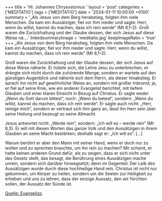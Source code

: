 +++
title = 'Hl. Johannes Chrysostomus  '
layout = 'post'
categories = ['MEDITATIO']
tags = ['MEDITATIO']
date = '2024-01-11 10:00:00 +0100'
summary = '„Als Jesus von dem Berg herabstieg, folgten ihm viele Menschen. Da kam ein Aussätziger, fiel vor ihm nieder und sagte: Herr, wenn du willst, kannst du machen, dass ich rein werde“ (Mt 8,1–2).  Groß waren die Zurückhaltung und der Glaube dessen, der sich Jesus auf diese Weise nä....'
linkedsummaryImage = 'meditatio.jpg'
keepImageRatio = 'true'
+++
„Als Jesus von dem Berg herabstieg, folgten ihm viele Menschen. Da kam ein Aussätziger, fiel vor ihm nieder und sagte: Herr, wenn du willst, kannst du machen, dass ich rein werde“ (Mt 8,1–2).

Groß waren die Zurückhaltung und der Glaube dessen, der sich Jesus auf diese Weise näherte.<!--more--> Er hütete sich, die Lehre Jesu zu unterbrechen, er drängte sich nicht durch die zuhörende Menge; sondern er wartete auf den günstigen Augenblick und näherte sich dem Herrn, als dieser hinabstieg. Er sprach ihn nicht auf gewöhnliche Weise an, sondern mit großer Inbrunst; ja, er fiel auf seine Knie, wie ein anderer Evangelist berichtet, mit tiefem Glauben und einer klaren Einsicht in Bezug auf Christus. Er sagte weder „Wenn du Gott darum bittest“, noch: „Wenn du betest“, sondern: „Wenn du willst, kannst du machen, dass ich rein werde“. Er sagte auch nicht: „Herr, reinige mich“, sondern er vertraut sich ihm ganz an, lässt ihn Herr sein über seine Heilung und bezeugt so seine Allmacht. 

Jesus antwortet nicht: „Werde rein“, sondern: „Ich will es – werde rein“ (Mt 8,3). Er will mit diesen Worten das ganze Volk und den Aussätzigen in ihrem Glauben an seine Macht bestärken; deshalb sagt er: „Ich will es“. […]

Warum berührt er aber den Mann mit seiner Hand, wenn er doch nur zu wollen und zu sprechen brauchte, um ihn rein zu machen? Mir scheint, er hatte keinen anderen Grund dafür, als zu zeigen, dass er sich nicht unter das Gesetz stellt, das besagt, die Berührung eines Aussätzigen mache unrein, sondern sich darüber hinwegsetzt; denn im Gegenteil: Der Leib des Aussätzigen wurde durch diese hochheilige Hand rein. Christus ist nicht nur gekommen, um Körper zu heilen, sondern um die Seelen zur Heiligkeit zu erheben und uns zu lehren, dass der einzige Aussatz, den wir fürchten sollen, der Aussatz der Sünde ist.



[Quelle: Evangelizo](https://evangeliumtagfuertag.org/DE/gospel)
